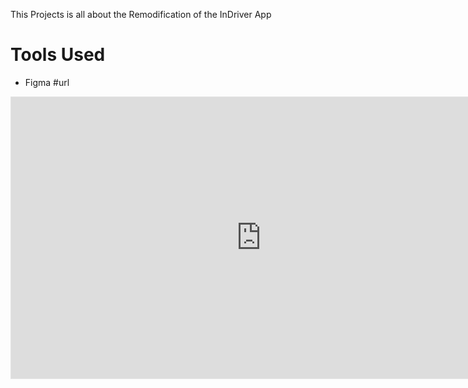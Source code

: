 This Projects is all about the Remodification of the InDriver App  
# Tools Used 
- Figma
#url 
<iframe style="border: 1px solid rgba(0, 0, 0, 0.1);" width="800" height="450" src="https://www.figma.com/embed?embed_host=share&url=https%3A%2F%2Fwww.figma.com%2Ffile%2Fq5jGUCkHN7TNA18qUUOM2F%2FUntitled%3Fnode-id%3D0%253A1%26t%3DTwbYnpYPNb9I1PFS-1" allowfullscreen></iframe>
